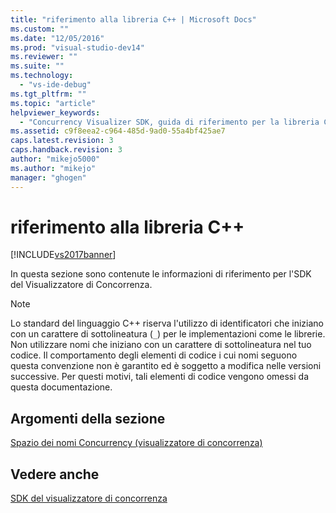 ```yaml
---
title: "riferimento alla libreria C++ | Microsoft Docs"
ms.custom: ""
ms.date: "12/05/2016"
ms.prod: "visual-studio-dev14"
ms.reviewer: ""
ms.suite: ""
ms.technology: 
  - "vs-ide-debug"
ms.tgt_pltfrm: ""
ms.topic: "article"
helpviewer_keywords: 
  - "Concurrency Visualizer SDK, guida di riferimento per la libreria C++"
ms.assetid: c9f8eea2-c964-485d-9ad0-55a4bf425ae7
caps.latest.revision: 3
caps.handback.revision: 3
author: "mikejo5000"
ms.author: "mikejo"
manager: "ghogen"
---
```

# riferimento alla libreria C++
[!INCLUDE[vs2017banner](../code-quality/includes/vs2017banner.md)]

In questa sezione sono contenute le informazioni di riferimento per l'SDK del Visualizzatore di Concorrenza.  
  
> [!NOTE]
>  Lo standard del linguaggio C\+\+ riserva l'utilizzo di identificatori che iniziano con un carattere di sottolineatura \(`_`\) per le implementazioni come le librerie.  Non utilizzare nomi che iniziano con un carattere di sottolineatura nel tuo codice.  Il comportamento degli elementi di codice i cui nomi seguono questa convenzione non è garantito ed è soggetto a modifica nelle versioni successive.  Per questi motivi, tali elementi di codice vengono omessi da questa documentazione.  
  
## Argomenti della sezione  
 [Spazio dei nomi Concurrency \(visualizzatore di concorrenza\)](../profiling/concurrency-namespace-concurrency-visualizer.md)  
  
## Vedere anche  
 [SDK del visualizzatore di concorrenza](../profiling/concurrency-visualizer-sdk.md)